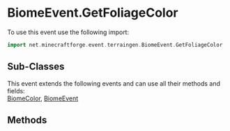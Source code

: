 # BiomeEvent.GetFoliageColor

To use this event use the following import:
```groovy
import net.minecraftforge.event.terraingen.BiomeEvent.GetFoliageColor
```

## Sub-Classes
This event extends the following events and can use all their methods and fields: <br>
[BiomeColor](biome_color.md), [BiomeEvent](biome_event.md)

## Methods

